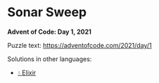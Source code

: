 # Sonar Sweep

**Advent of Code: Day 1, 2021**

Puzzle text: https://adventofcode.com/2021/day/1

Solutions in other languages:

- [💧 Elixir](../../../elixir/lib/2021/01_sonar_sweep)
